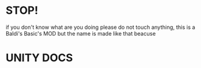 # STOP!
if you don't know what are you doing please do not touch anything, this is a Baldi's Basic's MOD but the name is made like that beacuse
# UNITY DOCS
